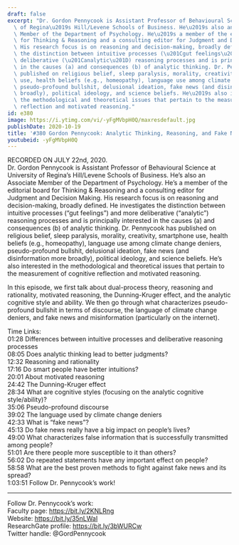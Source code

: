 ```yaml
---
draft: false
excerpt: "Dr. Gordon Pennycook is Assistant Professor of Behavioural Science at University\
  \ of Regina\u2019s Hill/Levene Schools of Business. He\u2019s also an Associate\
  \ Member of the Department of Psychology. He\u2019s a member of the editorial board\
  \ for Thinking & Reasoning and a consulting editor for Judgment and Decision Making.\
  \ His research focus is on reasoning and decision-making, broadly defined. He investigates\
  \ the distinction between intuitive processes (\u201Cgut feelings\u201D) and more\
  \ deliberative (\u201Canalytic\u201D) reasoning processes and is principally interested\
  \ in the causes (a) and consequences (b) of analytic thinking. Dr. Pennycook has\
  \ published on religious belief, sleep paralysis, morality, creativity, smartphone\
  \ use, health beliefs (e.g., homeopathy), language use among climate change deniers,\
  \ pseudo-profound bullshit, delusional ideation, fake news (and disinformation more\
  \ broadly), political ideology, and science beliefs. He\u2019s also interested in\
  \ the methodological and theoretical issues that pertain to the measurement of cognitive\
  \ reflection and motivated reasoning."
id: e380
image: https://i.ytimg.com/vi/-yFgMVbpH0Q/maxresdefault.jpg
publishDate: 2020-10-19
title: '#380 Gordon Pennycook: Analytic Thinking, Reasoning, and Fake News'
youtubeid: -yFgMVbpH0Q
---
```

RECORDED ON JULY 22nd, 2020.  
Dr. Gordon Pennycook is Assistant Professor of Behavioural Science at University of Regina’s Hill/Levene Schools of Business. He’s also an Associate Member of the Department of Psychology. He’s a member of the editorial board for Thinking & Reasoning and a consulting editor for Judgment and Decision Making. His research focus is on reasoning and decision-making, broadly defined. He investigates the distinction between intuitive processes (“gut feelings”) and more deliberative (“analytic”) reasoning processes and is principally interested in the causes (a) and consequences (b) of analytic thinking. Dr. Pennycook has published on religious belief, sleep paralysis, morality, creativity, smartphone use, health beliefs (e.g., homeopathy), language use among climate change deniers, pseudo-profound bullshit, delusional ideation, fake news (and disinformation more broadly), political ideology, and science beliefs. He’s also interested in the methodological and theoretical issues that pertain to the measurement of cognitive reflection and motivated reasoning.

In this episode, we first talk about dual-process theory, reasoning and rationality, motivated reasoning, the Dunning-Kruger effect, and the analytic cognitive style and ability. We then go through what characterizes pseudo-profound bullshit in terms of discourse, the language of climate change deniers, and fake news and misinformation (particularly on the internet).

Time Links:  
01:28  Differences between intuitive processes and deliberative reasoning processes  
08:05  Does analytic thinking lead to better judgments?  
12:32  Reasoning and rationality  
17:16  Do smart people have better intuitions?  
20:01  About motivated reasoning  
24:42  The Dunning-Kruger effect  
28:34  What are cognitive styles (focusing on the analytic cognitive style/ability)?  
35:06  Pseudo-profound discourse  
39:02  The language used by climate change deniers  
42:33  What is “fake news”?  
45:13  Do fake news really have a big impact on people’s lives?  
49:00  What characterizes false information that is successfully transmitted among people?  
51:01  Are there people more susceptible to it than others?  
56:02  Do repeated statements have any important effect on people?  
58:58  What are the best proven methods to fight against fake news and its spread?  
1:03:51  Follow Dr. Pennycook’s work!

---

Follow Dr. Pennycook’s work:  
Faculty page: https://bit.ly/2KNLRng  
Website: https://bit.ly/35nLWaI  
ResearchGate profile: https://bit.ly/3bWURCw  
Twitter handle: @GordPennycook
